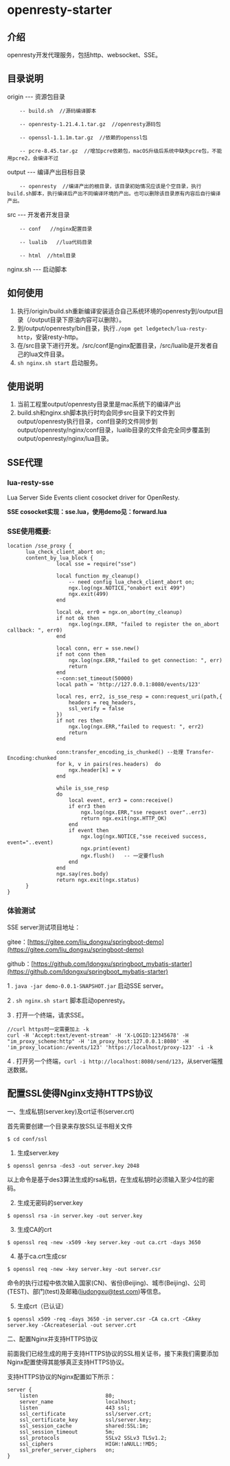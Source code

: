 # openresty-starter

## 介绍
openresty开发代理服务，包括http、websocket、SSE。



## 目录说明

origin --- 资源包目录

        -- build.sh  //源码编译脚本

        -- openresty-1.21.4.1.tar.gz  //openresty源码包

        -- openssl-1.1.1m.tar.gz  //依赖的openssl包
        
        -- pcre-8.45.tar.gz  //增加pcre依赖包，macOS升级后系统中缺失pcre包，不能用pcre2，会编译不过


output --- 编译产出目标目录

        -- openresty  //编译产出的根目录，该目录初始情况应该是个空目录，执行build.sh脚本，执行编译后产出不同编译环境的产出。也可以删除该目录原有内容后自行编译产出。



src    --- 开发者开发目录

        -- conf   //nginx配置目录

        -- lualib   //lua代码目录
        
        -- html  //html目录


nginx.sh  --- 启动脚本



## 如何使用

1. 执行/origin/build.sh重新编译安装适合自己系统环境的openresty到/output目录（/output目录下原油内容可以删除）。
2. 到/output/openresty/bin目录，执行`./opm get ledgetech/lua-resty-http`，安装resty-http。
3. 在/src目录下进行开发。/src/conf是nginx配置目录，/src/lualib是开发者自己的lua文件目录。
4. `sh nginx.sh start` 启动服务。

## 使用说明

1.  当前工程里output/openresty目录里是mac系统下的编译产出
2.  build.sh和nginx.sh脚本执行时均会同步src目录下的文件到output/openresty执行目录，conf目录的文件同步到output/openresty/nginx/conf目录，lualib目录的文件会完全同步覆盖到output/openresty/nginx/lua目录。


## SSE代理

### lua-resty-sse
Lua Server Side Events client cosocket driver for OpenResty.

**SSE cosocket实现：sse.lua，使用demo见：forward.lua**

### SSE使用概要:
````
location /sse_proxy {
      lua_check_client_abort on;
      content_by_lua_block {
                local sse = require("sse")

                local function my_cleanup()
                    -- need config lua_check_client_abort on;
                    ngx.log(ngx.NOTICE,"onabort exit 499")
                    ngx.exit(499)
                end
            
                local ok, err0 = ngx.on_abort(my_cleanup)
                if not ok then
                    ngx.log(ngx.ERR, "failed to register the on_abort callback: ", err0)
                end
            
                local conn, err = sse.new()
                if not conn then
                    ngx.log(ngx.ERR,"failed to get connection: ", err)
                    return
                end
                --conn:set_timeout(50000)
                local path = 'http://127.0.0.1:8080/events/123'
            
                local res, err2, is_sse_resp = conn:request_uri(path,{
                    headers = req_headers,
                    ssl_verify = false
                })
                if not res then
                    ngx.log(ngx.ERR,"failed to request: ", err2)
                    return
                end

                conn:transfer_encoding_is_chunked() --处理 Transfer-Encoding:chunked
                for k, v in pairs(res.headers)  do
                    ngx.header[k] = v
                end

                while is_sse_resp
                do
                    local event, err3 = conn:receive()
                    if err3 then
                        ngx.log(ngx.ERR,"sse request over"..err3)
                        return ngx.exit(ngx.HTTP_OK)
                    end
                    if event then
                        ngx.log(ngx.NOTICE,"sse received success, event="..event)
                        ngx.print(event)
                        ngx.flush()   -- 一定要flush
                    end
                end
                ngx.say(res.body)
                return ngx.exit(ngx.status)
      }
}
````

### 体验测试

SSE server测试项目地址：

gitee：[https://gitee.com/liu_dongxu/springboot-demo](https://gitee.com/liu_dongxu/springboot-demo)

github：[https://github.com/ldongxu/springboot_mybatis-starter](https://github.com/ldongxu/springboot_mybatis-starter)


1 . `java -jar demo-0.0.1-SNAPSHOT.jar` 启动SSE server。

2 . `sh nginx.sh start` 脚本启动openresty。

3 . 打开一个终端，请求SSE。

````
//curl https时一定需要加上 -k
curl -H 'Accept:text/event-stream' -H 'X-LOGID:12345678' -H "im_proxy_scheme:http" -H 'im_proxy_host:127.0.0.1:8080' -H 'im_proxy_location:/events/123' 'https://localhost/proxy-123' -i -k
````

 4 .  打开另一个终端，`curl -i http://localhost:8080/send/123`，从server端推送数据。





## 配置SSL使得Nginx支持HTTPS协议
一、生成私钥(server.key)及crt证书(server.crt)

首先需要创建一个目录来存放SSL证书相关文件
````
$ cd conf/ssl
````
1. 生成server.key

```
$ openssl genrsa -des3 -out server.key 2048
```

以上命令是基于des3算法生成的rsa私钥，在生成私钥时必须输入至少4位的密码。

2. 生成无密码的server.key

```
$ openssl rsa -in server.key -out server.key
```
3. 生成CA的crt
````
$ openssl req -new -x509 -key server.key -out ca.crt -days 3650 
````
4. 基于ca.crt生成csr
````
$ openssl req -new -key server.key -out server.csr
````
命令的执行过程中依次输入国家(CN)、省份(Beijing)、城市(Beijing)、公司(TEST)、部门(test)及邮箱(liudongxu@test.com)等信息。

5. 生成crt（已认证）
````
$ openssl x509 -req -days 3650 -in server.csr -CA ca.crt -CAkey server.key -CAcreateserial -out server.crt
````
二、配置Nginx并支持HTTPS协议

前面我们已经生成的用于支持HTTPS协议的SSL相关证书，接下来我们需要添加Nginx配置使得其能够真正支持HTTPS协议。

支持HTTPS协议的Nginx配置如下所示：

````
server {
    listen                      80;
    server_name                 localhost;
    listen                      443 ssl;
    ssl_certificate             ssl/server.crt;
    ssl_certificate_key         ssl/server.key;
    ssl_session_cache           shared:SSL:1m;
    ssl_session_timeout         5m;
    ssl_protocols               SSLv2 SSLv3 TLSv1.2;
    ssl_ciphers                 HIGH:!aNULL:!MD5;
    ssl_prefer_server_ciphers   on;
}
````







